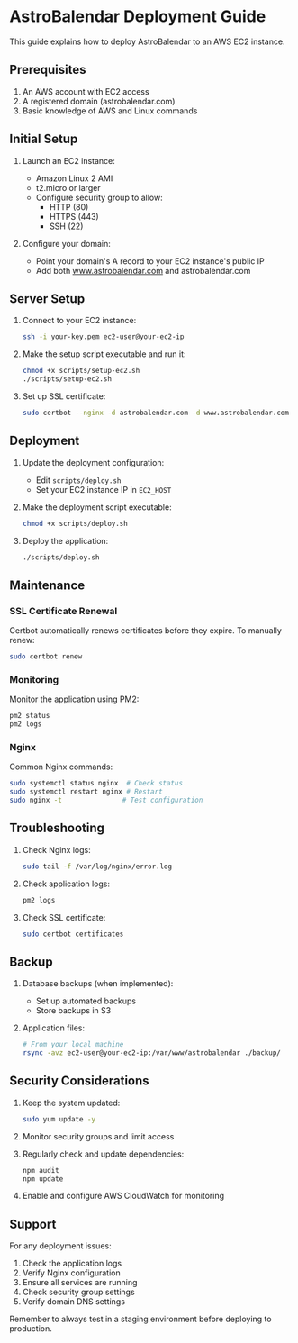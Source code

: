 # AstroBalendar Deployment Guide

This guide explains how to deploy AstroBalendar to an AWS EC2 instance.

## Prerequisites

1. An AWS account with EC2 access
2. A registered domain (astrobalendar.com)
3. Basic knowledge of AWS and Linux commands

## Initial Setup

1. Launch an EC2 instance:
   - Amazon Linux 2 AMI
   - t2.micro or larger
   - Configure security group to allow:
     - HTTP (80)
     - HTTPS (443)
     - SSH (22)

2. Configure your domain:
   - Point your domain's A record to your EC2 instance's public IP
   - Add both www.astrobalendar.com and astrobalendar.com

## Server Setup

1. Connect to your EC2 instance:
   ```bash
   ssh -i your-key.pem ec2-user@your-ec2-ip
   ```

2. Make the setup script executable and run it:
   ```bash
   chmod +x scripts/setup-ec2.sh
   ./scripts/setup-ec2.sh
   ```

3. Set up SSL certificate:
   ```bash
   sudo certbot --nginx -d astrobalendar.com -d www.astrobalendar.com
   ```

## Deployment

1. Update the deployment configuration:
   - Edit `scripts/deploy.sh`
   - Set your EC2 instance IP in `EC2_HOST`

2. Make the deployment script executable:
   ```bash
   chmod +x scripts/deploy.sh
   ```

3. Deploy the application:
   ```bash
   ./scripts/deploy.sh
   ```

## Maintenance

### SSL Certificate Renewal
Certbot automatically renews certificates before they expire. To manually renew:
```bash
sudo certbot renew
```

### Monitoring
Monitor the application using PM2:
```bash
pm2 status
pm2 logs
```

### Nginx
Common Nginx commands:
```bash
sudo systemctl status nginx  # Check status
sudo systemctl restart nginx # Restart
sudo nginx -t               # Test configuration
```

## Troubleshooting

1. Check Nginx logs:
   ```bash
   sudo tail -f /var/log/nginx/error.log
   ```

2. Check application logs:
   ```bash
   pm2 logs
   ```

3. Check SSL certificate:
   ```bash
   sudo certbot certificates
   ```

## Backup

1. Database backups (when implemented):
   - Set up automated backups
   - Store backups in S3

2. Application files:
   ```bash
   # From your local machine
   rsync -avz ec2-user@your-ec2-ip:/var/www/astrobalendar ./backup/
   ```

## Security Considerations

1. Keep the system updated:
   ```bash
   sudo yum update -y
   ```

2. Monitor security groups and limit access

3. Regularly check and update dependencies:
   ```bash
   npm audit
   npm update
   ```

4. Enable and configure AWS CloudWatch for monitoring

## Support

For any deployment issues:
1. Check the application logs
2. Verify Nginx configuration
3. Ensure all services are running
4. Check security group settings
5. Verify domain DNS settings

Remember to always test in a staging environment before deploying to production.
